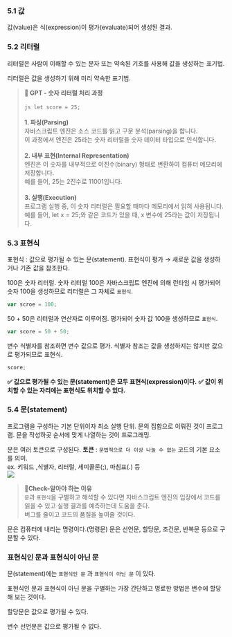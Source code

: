 ### 5.1 값
값(value)은 식(expression)이 평가(evaluate)되어 생성된 결과.

### 5.2 리터럴
리터럴은 사람이 이해할 수 있는 문자 또는 약속된 기호를 사용해 값을 생성하는 표기법.

리터럴은 값을 생성하기 위해 미리 약속한 표기법.

> **🤖 GPT - 숫자 리터럴 처리 과정**<br/><br/>
    ```js
    let score = 25;
    ```
    <br/><br/>
    **1. 파싱(Parsing)**<br/>
    자바스크립트 엔진은 소스 코드를 읽고 구문 분석(parsing)을 합니다. <br/>이 과정에서 엔진은 25라는 숫자 리터럴을 숫자 데이터 타입으로 인식합니다.<br/><br/>
    **2. 내부 표현(Internal Representation)**<br/>
    엔진은 이 숫자를 내부적으로 이진수(binary) 형태로 변환하여 컴퓨터 메모리에 저장합니다.<br/> 예를 들어, 25는 2진수로 11001입니다.<br/><br/>
    **3. 실행(Execution)**<br/>
    프로그램 실행 중, 이 숫자 리터럴은 필요할 때마다 메모리에서 읽혀 사용됩니다. <br/>예를 들어, let x = 25;와 같은 코드가 있을 때, x 변수에 25라는 값이 저장됩니다.

### 5.3 표현식
표현식 : 값으로 평가될 수 있는 문(statement).
표현식이 평가 → 새로운 값을 생성하거나 기존 값을 참조한다.

100은 숫자 리터럴.
숫자 리터럴 100은 자바스크립트 엔진에 의해 런타임 시 평가되어 숫자 100을 생성하므로 리터럴은 그 자체로 `표현식`.
```js
var scroe = 100;
```

50 + 50은 리터럴과 연산자로 이루어짐.
평가되어 숫자 값 100을 생성하므로 `표현식`.
```js
var score = 50 + 50;
```

변수 식별자를 참조하면 변수 값으로 평가.
식별자 참조는 값을 생성하지는 않지만 값으로 평가되므로 표현식.
```js
score;
```

**✅ 값으로 평가될 수 있는 문(statement)은 모두 표현식(expression)이다.**
**✅ 값이 위치할 수 있는 자리에는 표현식도 위치할 수 있다.**

### 5.4 문(statement)
프로그램을 구성하는 기본 단위이자 최소 실행 단위.
문의 집합으로 이뤄진 것이 프로그램.
문을 작성하곳 순서에 맞게 나열하는 것이 프로그래밍.

문은 여러 토큰으로 구성된다.
**토큰** : `문법적으로 더 이상 나눌 수 없는` 코드의 기본 요소를 의미.<br/>
ex. 키워드 ,식별자, 리터럴, 세미콜론(;), 마침표(.) 등<br/>
![](https://velog.velcdn.com/images/next-react/post/1b8a5113-799e-46eb-bba1-f1573e2edb86/image.png)

> **🤔Check-알아야 하는 이유**<br/>
`문`과 `표현식`을 구별하고 해석할 수 있다면 자바스크립트 엔진의 입장에서 코드를 읽을 수 있고 실행 결과를 예측하는데 도움을 준다.<br/>
버그를 줄이고 코드의 품질을 높여줄 것이다.

문은 컴퓨터에 내리는 명령이다.(명령문)
문은 선언문, 할당문, 조건문, 반복문 등으로 구분할 수 있다.


### 표현식인 문과 표현식이 아닌 문
문(statement)에는 `표현식인 문` 과 `표현식이 아닌 문` 이 있다.

표현식인 문과 표현식이 아닌 문을 구별하는 가장 간단하고 명료한 방법은 변수에 할당해 보는 것이다.

할당문은 값으로 평가될 수 있다.

변수 선언문은 값으로 평가될 수 없다.



